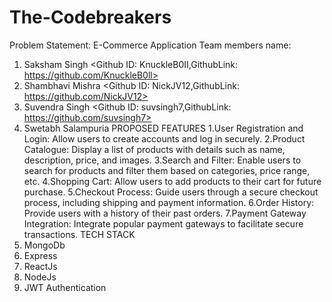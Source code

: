 # The-Codebreakers
Problem Statement: E-Commerce Application
Team members name:
1. Saksham Singh <Github ID: KnuckleB0II,GithubLink: https://github.com/KnuckleB0ll> 
2. Shambhavi Mishra <Github ID: NickJV12,GithubLink: https://github.com/NickJV12>
3. Suvendra Singh <Github ID: suvsingh7,GithubLink: https://github.com/suvsingh7>
4. Swetabh Salampuria
PROPOSED FEATURES
1.User Registration and Login: Allow users to create accounts
and log in securely.
2.Product Catalogue: Display a list of products with details
such as name, description, price, and images.
3.Search and Filter: Enable users to search for products and
filter them based on categories, price range, etc.
4.Shopping Cart: Allow users to add products to their cart for
future purchase.
5.Checkout Process: Guide users through a secure checkout
process, including shipping and payment information.
6.Order History: Provide users with a history of their past
orders.
7.Payment Gateway Integration: Integrate popular payment
gateways to facilitate secure transactions.
TECH STACK
1. MongoDb
2. Express
3. ReactJs
4. NodeJs
5. JWT Authentication
